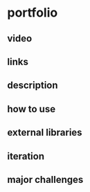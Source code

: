 # portfolio

## video

## links

## description

## how to use

## external libraries

## iteration

## major challenges
